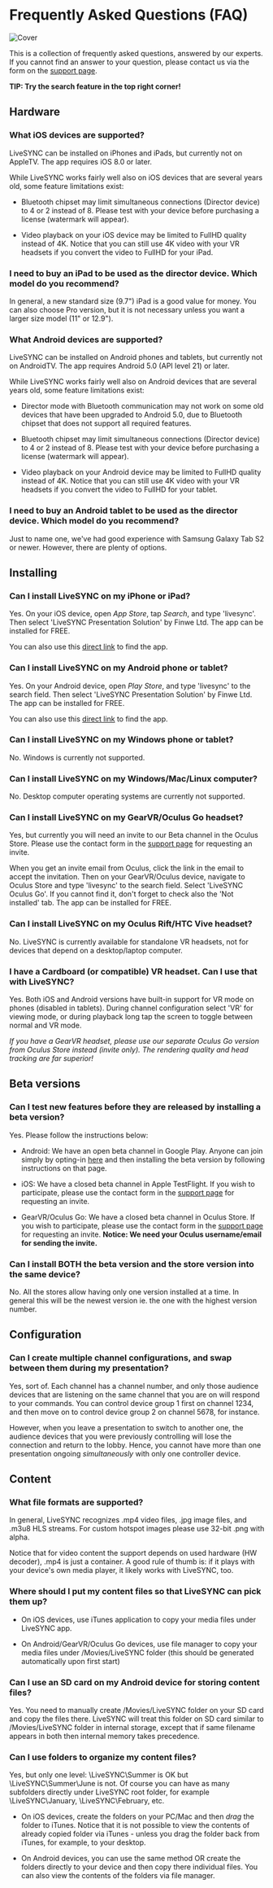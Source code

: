 # Frequently Asked Questions (FAQ)

![Cover](img/StockSnap_SWRREC0K3A_edited.jpg)

This is a collection of frequently asked questions, answered by our experts. If you cannot find
an answer to your question, please contact us via the form on the 
[support page](../support/support.md).

**TIP: Try the search feature in the top right corner!**

## Hardware

### What iOS devices are supported?

LiveSYNC can be installed on iPhones and iPads, but currently not on AppleTV. The app requires 
iOS 8.0 or later.

While LiveSYNC works fairly well also on iOS devices that are several years old, some feature 
limitations exist:

- Bluetooth chipset may limit simultaneous connections (Director device) to 4 or 2 instead of 8.
Please test with your device before purchasing a license (watermark will appear).

- Video playback on your iOS device may be limited to FullHD quality instead of 4K. Notice that 
you can still use 4K video with your VR headsets if you convert the video to FullHD for your iPad.

### I need to buy an iPad to be used as the director device. Which model do you recommend?

In general, a new standard size (9.7") iPad is a good value for money. You can also choose Pro
version, but it is not necessary unless you want a larger size model (11" or 12.9").

### What Android devices are supported?

LiveSYNC can be installed on Android phones and tablets, but currently not on AndroidTV. The app
requires Android 5.0 (API level 21) or later.

While LiveSYNC works fairly well also on Android devices that are several years old, some feature 
limitations exist:

- Director mode with Bluetooth communication may not work on some old devices that have been
upgraded to Android 5.0, due to Bluetooth chipset that does not support all required features.

- Bluetooth chipset may limit simultaneous connections (Director device) to 4 or 2 instead of 8.
Please test with your device before purchasing a license (watermark will appear).

- Video playback on your Android device may be limited to FullHD quality instead of 4K. Notice that 
you can still use 4K video with your VR headsets if you convert the video to FullHD for your tablet.

### I need to buy an Android tablet to be used as the director device. Which model do you recommend?

Just to name one, we've had good experience with Samsung Galaxy Tab S2 or newer. However, there are
plenty of options.

## Installing

### Can I install LiveSYNC on my iPhone or iPad?

Yes. On your iOS device, open *App Store*, tap *Search*, and type 'livesync'. Then select
'LiveSYNC Presentation Solution' by Finwe Ltd. The app can be installed for FREE.

You can also use this [direct link](https://itunes.apple.com/us/app/livesync-presentation-solution/id1202200449) to find the app.

### Can I install LiveSYNC on my Android phone or tablet?

Yes. On your Android device, open *Play Store*, and type 'livesync' to the search field. Then select
'LiveSYNC Presentation Solution' by Finwe Ltd. The app can be installed for FREE.

You can also use this [direct link](https://play.google.com/store/apps/details?id=fi.finwe.livesync.player.android) to find the app.

### Can I install LiveSYNC on my Windows phone or tablet?

No. Windows is currently not supported.

### Can I install LiveSYNC on my Windows/Mac/Linux computer?

No. Desktop computer operating systems are currently not supported. 

### Can I install LiveSYNC on my GearVR/Oculus Go headset?

Yes, but currently you will need an invite to our Beta channel in the Oculus Store. Please use
the contact form in the [support page](../support/support.md) for requesting an invite.

When you get an invite email from Oculus, click the link in the email to accept the invitation. 
Then on your GearVR/Oculus device, navigate to Oculus Store and type 'livesync' to the search field. 
Select 'LiveSYNC Oculus Go'. If you cannot find it, don't forget to check also the 'Not installed' 
tab. The app can be installed for FREE.

### Can I install LiveSYNC on my Oculus Rift/HTC Vive headset?

No. LiveSYNC is currently available for standalone VR headsets, not for devices that depend on a
desktop/laptop computer.

### I have a Cardboard (or compatible) VR headset. Can I use that with LiveSYNC?

Yes. Both iOS and Android versions have built-in support for VR mode on phones (disabled in tablets).
During channel configuration select 'VR' for viewing mode, or during playback long tap the screen to
toggle between normal and VR mode.

*If you have a GearVR headset, please use our separate Oculus Go version from Oculus Store instead
(invite only). The rendering quality and head tracking are far superior!*

## Beta versions

### Can I test new features before they are released by installing a beta version?

Yes. Please follow the instructions below:

- Android: We have an open beta channel in Google Play. Anyone can join simply by opting-in 
[here](https://play.google.com/apps/testing/fi.finwe.livesync.player.android) and then installing
the beta version by following instructions on that page.

- iOS: We have a closed beta channel in Apple TestFlight. If you wish to participate, please use
the contact form in the [support page](../support/support.md) for requesting an invite.

- GearVR/Oculus Go: We have a closed beta channel in Oculus Store. If you wish to participate, please
 use the contact form in the [support page](../support/support.md) for requesting an invite. 
 **Notice: We need your Oculus username/email for sending the invite.**

### Can I install BOTH the beta version and the store version into the same device?

No. All the stores allow having only one version installed at a time. In general this will be the
newest version ie. the one with the highest version number.

## Configuration

### Can I create multiple channel configurations, and swap between them during my presentation?

Yes, sort of. Each channel has a channel number, and only those audience devices that are listening
on the same channel that you are on will respond to your commands. You can control device group
1 first on channel 1234, and then move on to control device group 2 on channel 5678, for instance.

However, when you leave a presentation to switch to another one, the audience devices that you
were previously controlling will lose the connection and return to the lobby. Hence, you cannot have
more than one presentation ongoing *simultaneously* with only one controller device.

## Content

### What file formats are supported?

In general, LiveSYNC recognizes .mp4 video files, .jpg image files, and .m3u8 HLS streams. For 
custom hotspot images please use 32-bit .png with alpha. 

Notice that for video content the support depends on used hardware (HW decoder), .mp4 is just a 
container. A good rule of thumb is: if it plays with your device's own media player, it likely 
works with LiveSYNC, too.

### Where should I put my content files so that LiveSYNC can pick them up?

- On iOS devices, use iTunes application to copy your media files under LiveSYNC app.

- On Android/GearVR/Oculus Go devices, use file manager to copy your media files under
/Movies/LiveSYNC folder (this should be generated automatically upon first start)

### Can I use an SD card on my Android device for storing content files?

Yes. You need to manually create /Movies/LiveSYNC folder on your SD card and copy the files there.
LiveSYNC will treat this folder on SD card similar to /Movies/LiveSYNC folder in internal storage,
except that if same filename appears in both then internal memory takes precedence.

### Can I use folders to organize my content files?

Yes, but only one level: \LiveSYNC\Summer is OK but \LiveSYNC\Summer\June is not.
Of course you can have as many subfolders directly under LiveSYNC root folder, for example 
\LiveSYNC\January, \LiveSYNC\February, etc.

- On iOS devices, create the folders on your PC/Mac and then *drag* the folder to iTunes. Notice
that it is not possible to view the contents of already copied folder via iTunes - unless you drag
the folder back from iTunes, for example, to your desktop.

- On Android devices, you can use the same method OR create the folders directly to your device
  and then copy there individual files. You can also view the contents of the folders via file manager.

